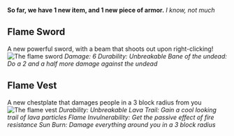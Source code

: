 **So far, we have 1 new item, and 1 new piece of armor.**
_I know, not much_

## Flame Sword
A new powerful sword, with a beam that shoots out upon right-clicking!
![The flame sword](/images/firesword.png)
_Damage: 6_
_Durability: Unbreakable_
_Bane of the undead: Do a 2 and a half more damage against the undead_

## Flame Vest 
A new chestplate that damages people in a 3 block radius from you
![The flame vest](/flamevest.png)
_Durability: Unbreakable_
_Lava Trail: Gain a cool looking trail of lava particles_
_Flame Invulnerability: Get the passive effect of fire resistance_
_Sun Burn: Damage everything around you in a 3 block radius_


